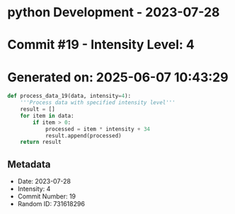 ﻿# python Development - 2023-07-28
# Commit #19 - Intensity Level: 4
# Generated on: 2025-06-07 10:43:29
```python
def process_data_19(data, intensity=4):
    '''Process data with specified intensity level'''
    result = []
    for item in data:
        if item > 0:
            processed = item * intensity + 34
            result.append(processed)
    return result
```
## Metadata
- Date: 2023-07-28
- Intensity: 4
- Commit Number: 19
- Random ID: 731618296
